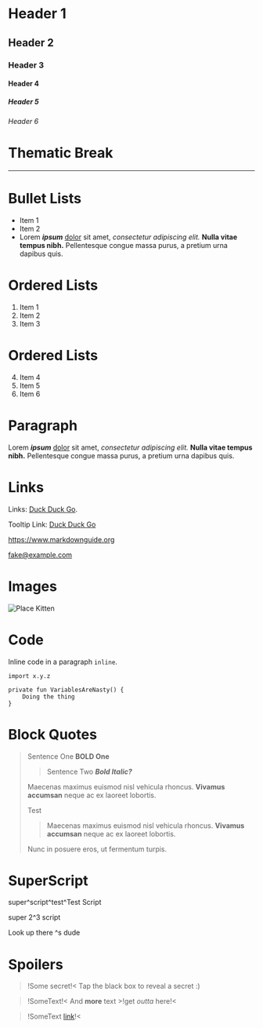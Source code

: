 # Header 1
## Header 2
### Header 3
#### Header 4
##### Header 5
###### Header 6

# Thematic Break
---

# Bullet Lists
* Item 1
* Item 2
* Lorem **_ipsum_** [dolor][1] sit amet, *consectetur adipiscing elit.* **Nulla vitae tempus nibh.** Pellentesque congue massa purus, a pretium urna dapibus quis.

# Ordered Lists

1. Item 1
2. Item 2
3. Item 3

# Ordered Lists

4. Item 4
5. Item 5
6. Item 6

# Paragraph

Lorem **_ipsum_** [dolor][1] sit amet, *consectetur adipiscing elit.* **Nulla vitae tempus nibh.** Pellentesque congue massa purus, a pretium urna dapibus quis.

[1]: <https://en.wikipedia.org/wiki/Hobbit#Lifestyle> "Hobbit lifestyles"

# Links

Links: [Duck Duck Go](https://duckduckgo.com).

Tooltip Link: [Duck Duck Go](https://duckduckgo.com "The best search engine for privacy")

<https://www.markdownguide.org>

<fake@example.com>

# Images

![Place Kitten](http://placekitten.com/200/300)

# Code

Inline code in a paragraph `inline`.

```
import x.y.z

private fun VariablesAreNasty() {
    Doing the thing
}
```

# Block Quotes

> Sentence One **BOLD One**
>> Sentence Two _**Bold Italic?**_
>
>
> Maecenas maximus euismod nisl vehicula rhoncus.
> **Vivamus accumsan** neque ac ex laoreet lobortis.
>
> Test
>> Maecenas maximus euismod nisl vehicula rhoncus.
>> **Vivamus accumsan** neque ac ex laoreet lobortis.
>
> Nunc in posuere eros, ut fermentum turpis.

# SuperScript

super^script^test^Test Script

super 2^3 script

Look up there ^s dude

# Spoilers

>!Some secret!< Tap the black box to reveal a secret :)

>!SomeText!< And **more** text >!get *outta* here!<

>!SomeText [link](https://link.com)!<